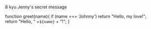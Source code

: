 8 kyu
Jenny's secret message

function greet(name){
if (name === 'Johnny') return "Hello, my love!";
  return "Hello, " +`${name}` + "!";
}
